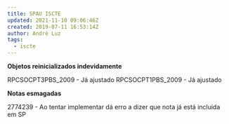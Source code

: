 ```yaml
---
title: SPAU ISCTE
updated: 2021-11-10 09:06:46Z
created: 2019-07-11 16:53:14Z
author: André Luz
tags:
  - iscte
---
```


**Objetos reinicializados indevidamente**

RPCSOCPT3PBS_2009 - Já ajustado
RPCSOCPT1PBS_2009 - Já ajustado

**Notas esmagadas**

2774239 - Ao tentar implementar dá erro a dizer que nota já está incluida em SP